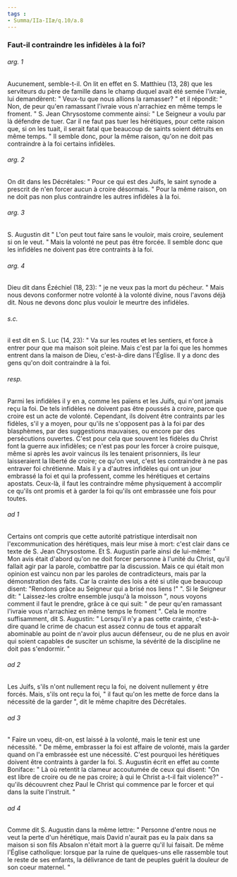 ```yaml
---
tags : 
- Summa/IIa-IIæ/q.10/a.8
---
```


### Faut-il contraindre les infidèles à la foi?

###### arg. 1
Aucunement, semble-t-il. On lit en effet en S. Matthieu (13, 28) que les serviteurs du père de famille dans le champ duquel avait été semée l'ivraie, lui demandèrent: " Veux-tu que nous allions la ramasser? " et il répondit: " Non, de peur qu'en ramassant l'ivraie vous n'arrachiez en même temps le froment. " S. Jean Chrysostome commente ainsi: " Le Seigneur a voulu par là défendre de tuer. Car il ne faut pas tuer les hérétiques, pour cette raison que, si on les tuait, il serait fatal que beaucoup de saints soient détruits en même temps. " Il semble donc, pour la même raison, qu'on ne doit pas contraindre à la foi certains infidèles. 

###### arg. 2
On dit dans les Décrétales: " Pour ce qui est des Juifs, le saint synode a prescrit de n'en forcer aucun à croire désormais. " Pour la même raison, on ne doit pas non plus contraindre les autres infidèles à la foi. 

###### arg. 3
S. Augustin dit " L'on peut tout faire sans le vouloir, mais croire, seulement si on le veut. " Mais la volonté ne peut pas être forcée. Il semble donc que les infidèles ne doivent pas être contraints à la foi. 

###### arg. 4
Dieu dit dans Ézéchiel (18, 23): " je ne veux pas la mort du pécheur. " Mais nous devons conformer notre volonté à la volonté divine, nous l'avons déjà dit. Nous ne devons donc plus vouloir le meurtre des infidèles. 

###### s.c.
il est dit en S. Luc (14, 23): " Va sur les routes et les sentiers, et force à entrer pour que ma maison soit pleine. Mais c'est par la foi que les hommes entrent dans la maison de Dieu, c'est-à-dire dans l'Église. Il y a donc des gens qu'on doit contraindre à la foi. 

###### resp.
Parmi les infidèles il y en a, comme les païens et les Juifs, qui n'ont jamais reçu la foi. De tels infidèles ne doivent pas être poussés à croire, parce que croire est un acte de volonté. Cependant, ils doivent être contraints par les fidèles, s'il y a moyen, pour qu'ils ne s'opposent pas à la foi par des blasphèmes, par des suggestions mauvaises, ou encore par des persécutions ouvertes. C'est pour cela que souvent les fidèles du Christ font la guerre aux infidèles; ce n'est pas pour les forcer à croire puisque, même si après les avoir vaincus ils les tenaient prisonniers, ils leur laisseraient la liberté de croire; ce qu'on veut, c'est les contraindre à ne pas entraver foi chrétienne. Mais il y a d'autres infidèles qui ont un jour embrassé la foi et qui la professent, comme les hérétiques et certains apostats. Ceux-là, il faut les contraindre même physiquement à accomplir ce qu'ils ont promis et à garder la foi qu'ils ont embrassée une fois pour toutes. 

###### ad 1
Certains ont compris que cette autorité patristique interdisait non l'excommunication des hérétiques, mais leur mise à mort: c'est clair dans ce texte de S. Jean Chrysostome. Et S. Augustin parle ainsi de lui-même: " Mon avis était d'abord qu'on ne doit forcer personne à l'unité du Christ, qu'il fallait agir par la parole, combattre par la discussion. Mais ce qui était mon opinion est vaincu non par les paroles de contradicteurs, mais par la démonstration des faits. Car la crainte des lois a été si utile que beaucoup disent: "Rendons grâce au Seigneur qui a brisé nos liens !" ". Si le Seigneur dit: " Laissez-les croître ensemble jusqu'à la moisson ", nous voyons comment il faut le prendre, grâce à ce qui suit: " de peur qu'en ramassant l'ivraie vous n'arrachiez en même temps le froment ". Cela le montre suffisamment, dit S. Augustin: " Lorsqu'il n'y a pas cette crainte, c'est-à-dire quand le crime de chacun est assez connu de tous et apparaît abominable au point de n'avoir plus aucun défenseur, ou de ne plus en avoir qui soient capables de susciter un schisme, la sévérité de la discipline ne doit pas s'endormir. " 

###### ad 2
Les Juifs, s'ils n'ont nullement reçu la foi, ne doivent nullement y être forcés. Mais, s'ils ont reçu la foi, " il faut qu'on les mette de force dans la nécessité de la garder ", dit le même chapitre des Décrétales. 

###### ad 3
" Faire un voeu, dit-on, est laissé à la volonté, mais le tenir est une nécessité. " De même, embrasser la foi est affaire de volonté, mais la garder quand on l'a embrassée est une nécessité. C'est pourquoi les hérétiques doivent être contraints à garder la foi. S. Augustin écrit en effet au comte Boniface: " Là où retentit la clameur accoutumée de ceux qui disent: "On est libre de croire ou de ne pas croire; à qui le Christ a-t-il fait violence?" - qu'ils découvrent chez Paul le Christ qui commence par le forcer et qui dans la suite l'instruit. " 

###### ad 4
Comme dit S. Augustin dans la même lettre: " Personne d'entre nous ne veut la perte d'un hérétique, mais David n'aurait pas eu la paix dans sa maison si son fils Absalon n'était mort à la guerre qu'il lui faisait. De même l'Église catholique: lorsque par la ruine de quelques-uns elle rassemble tout le reste de ses enfants, la délivrance de tant de peuples guérit la douleur de son coeur maternel. " 

